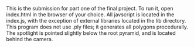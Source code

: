 This is the submission for part one of the final project. To run it, open index.html in the browser of your choice. All
javscript is located in the index.js, with the exception of external libraries located in the lib directory. This program
does not use .ply files; it generates all polygons procedurally. The spotlight is pointed slightly below the root pyramid,
and is located behind the camera.